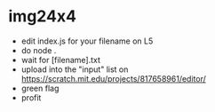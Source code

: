 # img24x4

 * edit index.js for your filename on L5
 * do node .
 * wait for [filename].txt
 * upload into the "input" list on https://scratch.mit.edu/projects/817658961/editor/
 * green flag
 * profit